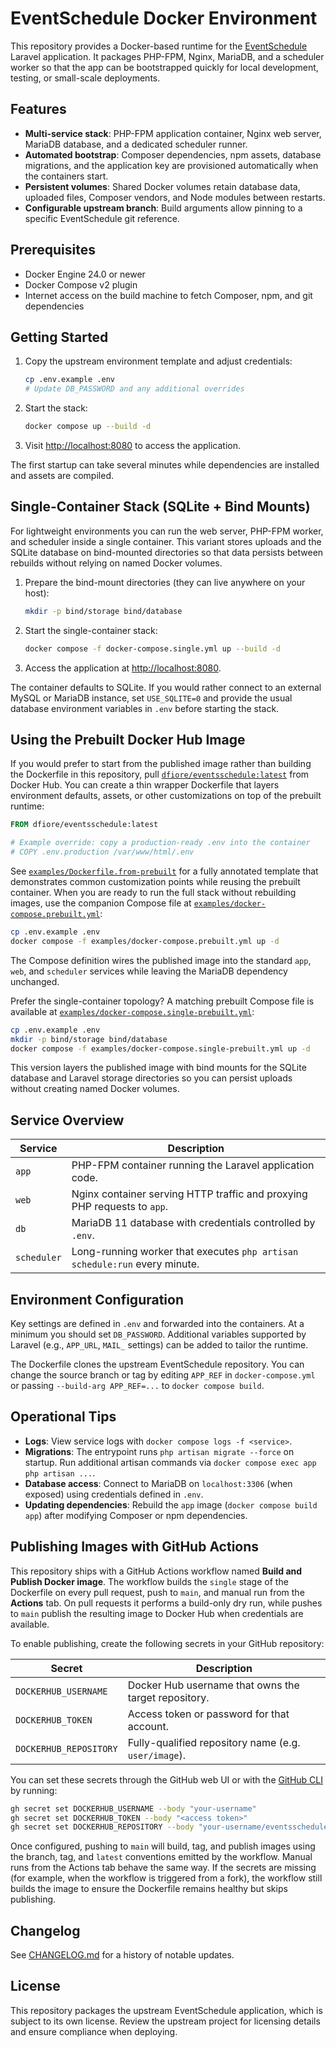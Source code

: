 # EventSchedule Docker Environment

This repository provides a Docker-based runtime for the [EventSchedule](https://github.com/eventschedule/eventschedule) Laravel application. It packages PHP-FPM, Nginx, MariaDB, and a scheduler worker so that the app can be bootstrapped quickly for local development, testing, or small-scale deployments.

## Features

- **Multi-service stack**: PHP-FPM application container, Nginx web server, MariaDB database, and a dedicated scheduler runner.
- **Automated bootstrap**: Composer dependencies, npm assets, database migrations, and the application key are provisioned automatically when the containers start.
- **Persistent volumes**: Shared Docker volumes retain database data, uploaded files, Composer vendors, and Node modules between restarts.
- **Configurable upstream branch**: Build arguments allow pinning to a specific EventSchedule git reference.

## Prerequisites

- Docker Engine 24.0 or newer
- Docker Compose v2 plugin
- Internet access on the build machine to fetch Composer, npm, and git dependencies

## Getting Started

1. Copy the upstream environment template and adjust credentials:
   ```bash
   cp .env.example .env
   # Update DB_PASSWORD and any additional overrides
   ```
2. Start the stack:
   ```bash
   docker compose up --build -d
   ```
3. Visit [http://localhost:8080](http://localhost:8080) to access the application.

The first startup can take several minutes while dependencies are installed and assets are compiled.

## Single-Container Stack (SQLite + Bind Mounts)

For lightweight environments you can run the web server, PHP-FPM worker, and scheduler inside a single container. This variant
stores uploads and the SQLite database on bind-mounted directories so that data persists between rebuilds without relying on
named Docker volumes.

1. Prepare the bind-mount directories (they can live anywhere on your host):
   ```bash
   mkdir -p bind/storage bind/database
   ```
2. Start the single-container stack:
   ```bash
   docker compose -f docker-compose.single.yml up --build -d
   ```
3. Access the application at [http://localhost:8080](http://localhost:8080).

The container defaults to SQLite. If you would rather connect to an external MySQL or MariaDB instance, set `USE_SQLITE=0` and
provide the usual database environment variables in `.env` before starting the stack.

## Using the Prebuilt Docker Hub Image

If you would prefer to start from the published image rather than building the
Dockerfile in this repository, pull
[`dfiore/eventsschedule:latest`](https://hub.docker.com/r/dfiore/eventsschedule)
from Docker Hub. You can create a thin wrapper Dockerfile that layers
environment defaults, assets, or other customizations on top of the prebuilt
runtime:

```Dockerfile
FROM dfiore/eventsschedule:latest

# Example override: copy a production-ready .env into the container
# COPY .env.production /var/www/html/.env
```

See [`examples/Dockerfile.from-prebuilt`](examples/Dockerfile.from-prebuilt) for a
fully annotated template that demonstrates common customization points while
reusing the prebuilt container. When you are ready to run the full stack without
rebuilding images, use the companion Compose file at
[`examples/docker-compose.prebuilt.yml`](examples/docker-compose.prebuilt.yml):

```bash
cp .env.example .env
docker compose -f examples/docker-compose.prebuilt.yml up -d
```

The Compose definition wires the published image into the standard `app`,
`web`, and `scheduler` services while leaving the MariaDB dependency unchanged.

Prefer the single-container topology? A matching prebuilt Compose file is
available at
[`examples/docker-compose.single-prebuilt.yml`](examples/docker-compose.single-prebuilt.yml):

```bash
cp .env.example .env
mkdir -p bind/storage bind/database
docker compose -f examples/docker-compose.single-prebuilt.yml up -d
```

This version layers the published image with bind mounts for the SQLite
database and Laravel storage directories so you can persist uploads without
creating named Docker volumes.

## Service Overview

| Service    | Description                                                                 |
|------------|-----------------------------------------------------------------------------|
| `app`      | PHP-FPM container running the Laravel application code.                     |
| `web`      | Nginx container serving HTTP traffic and proxying PHP requests to `app`.    |
| `db`       | MariaDB 11 database with credentials controlled by `.env`.                  |
| `scheduler`| Long-running worker that executes `php artisan schedule:run` every minute.  |

## Environment Configuration

Key settings are defined in `.env` and forwarded into the containers. At a minimum you should set `DB_PASSWORD`. Additional variables supported by Laravel (e.g., `APP_URL`, `MAIL_` settings) can be added to tailor the runtime.

The Dockerfile clones the upstream EventSchedule repository. You can change the source branch or tag by editing `APP_REF` in `docker-compose.yml` or passing `--build-arg APP_REF=...` to `docker compose build`.

## Operational Tips

- **Logs**: View service logs with `docker compose logs -f <service>`.
- **Migrations**: The entrypoint runs `php artisan migrate --force` on startup. Run additional artisan commands via `docker compose exec app php artisan ...`.
- **Database access**: Connect to MariaDB on `localhost:3306` (when exposed) using credentials defined in `.env`.
- **Updating dependencies**: Rebuild the `app` image (`docker compose build app`) after modifying Composer or npm dependencies.

## Publishing Images with GitHub Actions

This repository ships with a GitHub Actions workflow named **Build and Publish
Docker image**. The workflow builds the `single` stage of the Dockerfile on
every pull request, push to `main`, and manual run from the **Actions** tab. On
pull requests it performs a build-only dry run, while pushes to `main` publish
the resulting image to Docker Hub when credentials are available.

To enable publishing, create the following secrets in your GitHub repository:

| Secret                 | Description                                           |
|------------------------|-------------------------------------------------------|
| `DOCKERHUB_USERNAME`   | Docker Hub username that owns the target repository. |
| `DOCKERHUB_TOKEN`      | Access token or password for that account.           |
| `DOCKERHUB_REPOSITORY` | Fully-qualified repository name (e.g. `user/image`). |

You can set these secrets through the GitHub web UI or with the
[GitHub CLI](https://cli.github.com/) by running:

```bash
gh secret set DOCKERHUB_USERNAME --body "your-username"
gh secret set DOCKERHUB_TOKEN --body "<access token>"
gh secret set DOCKERHUB_REPOSITORY --body "your-username/eventsschedule"
```

Once configured, pushing to `main` will build, tag, and publish images using the
branch, tag, and `latest` conventions emitted by the workflow. Manual runs from
the Actions tab behave the same way. If the secrets are missing (for example,
when the workflow is triggered from a fork), the workflow still builds the
image to ensure the Dockerfile remains healthy but skips publishing.

## Changelog

See [CHANGELOG.md](CHANGELOG.md) for a history of notable updates.

## License

This repository packages the upstream EventSchedule application, which is subject to its own license. Review the upstream project for licensing details and ensure compliance when deploying.
